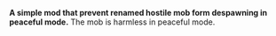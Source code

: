 **A simple mod that prevent renamed hostile mob form despawning in peaceful mode.**
The mob is harmless in peaceful mode.
